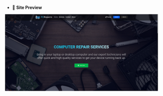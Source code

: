 - 🔭 **Site Preview**

<p align="center"> 
  <a>
    <img src="docs/img/preview.png" width="800" alt="preview.png">
  </a>